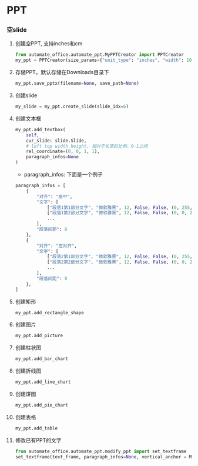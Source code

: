 # PPT
### 空slide
1. 创建空PPT, 支持inches和cm
    ```python
    from automate_office.automate_ppt.MyPPTCreator import PPTCreator
    my_ppt = PPTCreator(size_params={"unit_type": "inches", "width": 10, "height": 5.625})
    ```
2. 存储PPT，默认存储在Downloads目录下
    ```python
    my_ppt.save_pptx(filename=None, save_path=None)
    ```

3. 创建slide
    ```python
    my_slide = my_ppt.create_slide(slide_idx=6)
    ``` 

4. 创建文本框
    ```python
    my_ppt.add_textbox(
        self, 
        cur_slide: slide.Slide, 
        # left top width height, 相对于长宽的比例，0-1之间
        rel_coordinate=(0, 0, 1, 1), 
        paragraph_infos=None
    )
    ``` 
    - paragraph_infos: 下面是一个例子
    ```python
    paragraph_infos = [
        {
            "对齐": "居中",
            "文字": [
                ["段落1第1部分文字", "微软雅黑", 12, False, False, (0, 255, 0)],
                ["段落1第2部分文字", "微软雅黑", 12, False, False, (0, 0, 255)],
                ...
            ],
            "段落间距": 8
        },
        {
            "对齐": "左对齐",
            "文字": [
                ["段落2第1部分文字", "微软雅黑", 12, False, False, (0, 255, 0)],
                ["段落2第2部分文字", "微软雅黑", 12, False, False, (0, 0, 255)],
                ...
            ],
            "段落间距": 8
        },
    ]
    ```

5. 创建矩形
    ```python
    my_ppt.add_rectangle_shape
    ```
6. 创建图片
    ```python
    my_ppt.add_picture
    ```
7. 创建柱状图
    ```python
    my_ppt.add_bar_chart
    ```
8. 创建折线图
    ```python
    my_ppt.add_line_chart
    ```
9. 创建饼图
    ```python
    my_ppt.add_pie_chart
    ```
10. 创建表格
    ```python
    my_ppt.add_table
    ```
11. 修改已有PPT的文字
    ```python
    from automate_office.automate_ppt.modify_ppt import set_textframe
    set_textframe(text_frame, paragraph_infos=None, vertical_anchor = MSO_ANCHOR.MIDDLE)
    ```
